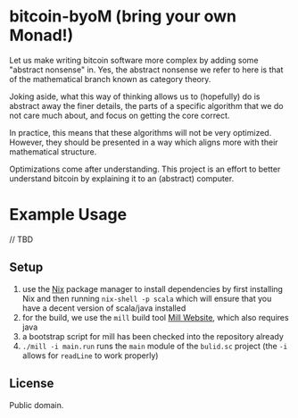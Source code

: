 # bitcoin-byoM (bring your own Monad!)

Let us make writing bitcoin software more complex by adding
some "abstract nonsense" in. Yes, the abstract nonsense we refer
to here is that of the mathematical branch known as category theory.

Joking aside, what this way of thinking allows us to (hopefully) do is abstract 
away the finer details, the parts of a specific algorithm that we do not care
much about, and focus on getting the core correct.

In practice, this means that these algorithms will not be very optimized. However,
they should be presented in a way which aligns more with their mathematical structure.

Optimizations come after understanding. This project is an effort to better understand
bitcoin by explaining it to an (abstract) computer.

# Example Usage
// TBD

## Setup
1. use the [Nix](https://nixos.org) package manager to install dependencies by first installing Nix and then running `nix-shell -p scala` which will ensure that you have a decent version of scala/java installed
2. for the build, we use the `mill` build tool [Mill Website](https://com-lihaoyi.github.io/mill), which also requires java
3. a bootstrap script for mill has been checked into the repository already
4. `./mill -i main.run` runs the `main` module of the `bulid.sc` project (the `-i` allows for `readLine` to work properly)

## License

Public domain. 



